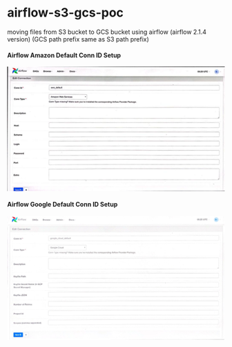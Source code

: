 # airflow-s3-gcs-poc
moving files from S3 bucket to GCS bucket using airflow (airflow 2.1.4 version) (GCS path prefix same as S3 path prefix)

#### Airflow Amazon Default Conn ID Setup
![Screenshot](airflow_amazon_default_conn_id.jpeg)

#### Airflow Google Default Conn ID Setup
![Screenshot](google_conn_id.jpg)

